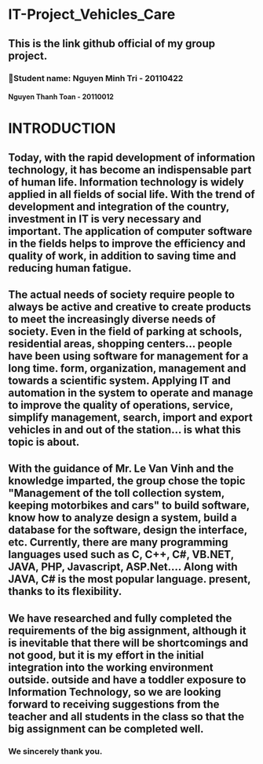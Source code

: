 # IT-Project_Vehicles_Care
## This is the link github official of my group project.
### :busts_in_silhouette:Student name: Nguyen Minh Tri - 20110422 
####       Nguyen Thanh Toan - 20110012
# INTRODUCTION
## Today, with the rapid development of information technology, it has become an indispensable part of human life. Information technology is widely applied in all fields of social life. With the trend of development and integration of the country, investment in IT is very necessary and important. The application of computer software in the fields helps to improve the efficiency and quality of work, in addition to saving time and reducing human fatigue. 
## The actual needs of society require people to always be active and creative to create products to meet the increasingly diverse needs of society. Even in the field of parking at schools, residential areas, shopping centers... people have been using software for management for a long time. form, organization, management and towards a scientific system. Applying IT and automation in the system to operate and manage to improve the quality of operations, service, simplify management, search, import and export vehicles in and out of the station... is what this topic is about.
## With the guidance of Mr. Le Van Vinh and the knowledge imparted, the group chose the topic "Management of the toll collection system, keeping motorbikes and cars" to build software, know how to analyze design a system, build a database for the software, design the interface, etc. Currently, there are many programming languages used such as C, C++, C#, VB.NET, JAVA, PHP, Javascript, ASP.Net.... Along with JAVA, C# is the most popular language. present, thanks to its flexibility. 
## We have researched and fully completed the requirements of the big assignment, although it is inevitable that there will be shortcomings and not good, but it is my effort in the initial integration into the working environment outside. outside and have a toddler exposure to Information Technology, so we are looking forward to receiving suggestions from the teacher and all students in the class so that the big assignment can be completed well. 
### We sincerely thank you. 

